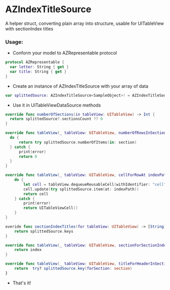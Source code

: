 # AZIndexTitleSource
A helper struct, converting plain array into structure, usable for UITableView with sectionIndex titles

### Usage:

- Conform your model to AZRepresentable protocol
```swift
protocol AZRepresentable {
  var letter: String { get }
  var title: String { get }
}
```
- Create an instance of AZIndexTitleSource with your array of data
```swift
var splittedSource: AZIndexTitleSource<SampleObject>! = AZIndexTitleSource(source: data)
```
- Use it in UITableViewDataSource methods
```swift
override func numberOfSections(in tableView: UITableView) -> Int {
  return splittedSource?.sectionsCount ?? 0
}

override func tableView(_ tableView: UITableView, numberOfRowsInSection section: Int) -> Int {
  do {
      return try splittedSource.numberOfItems(in: section)
  } catch {
      print(error)
      return 0
  }
}

override func tableView(_ tableView: UITableView, cellForRowAt indexPath: IndexPath) -> UITableViewCell {
    do {
        let cell = tableView.dequeueReusableCell(withIdentifier: "cell", for: indexPath) as! SampleTableViewCell
        cell.update(try splittedSource.item(at: indexPath))
        return cell
    } catch {
        print(error)
        return UITableViewCell()
    }
}

overide func sectionIndexTitles(for tableView: UITableView) -> [String]? {
    return splittedSource.keys
}

override func tableView(_ tableView: UITableView, sectionForSectionIndexTitle title: String, at index: Int) -> Int {
    return index
}

override func tableView(_ tableView: UITableView, titleForHeaderInSection section: Int) -> String? 
    return  try? splittedSource.key(forSection: section)
}
```
- That's it!

